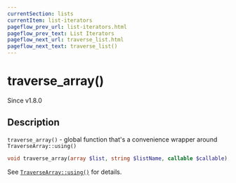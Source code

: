 ```yaml
---
currentSection: lists
currentItem: list-iterators
pageflow_prev_url: list-iterators.html
pageflow_prev_text: List Iterators
pageflow_next_url: traverse_list.html
pageflow_next_text: traverse_list()
---
```


# traverse_array()

<div class="callout info" markdown="1">
Since v1.8.0
</div>

## Description

`traverse_array()` - global function that's a convenience wrapper around `TraverseArray::using()`

```php
void traverse_array(array $list, string $listName, callable $callable);
```

See [`TraverseArray::using()`](TraverseArray.using.html) for details.
